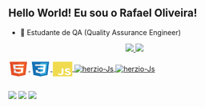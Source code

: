 ## Hello World! Eu sou o Rafael Oliveira!

- 📖 Estudante de QA (Quality Assurance Engineer)

<div align="center">
  <a href="https://github.com/8liveirafa">
  <img height="150em" src="https://github-readme-stats.vercel.app/api?username=8liveirafa&show_icons=true&theme=dark&include_all_commits=true&count_private=true"/>
  <img height="150em" src="https://github-readme-stats.vercel.app/api/top-langs/?username=8liveirafa&layout=compact&langs_count=7&theme=dark"/>
</div>
 <div style="display: inline_block"><br>
  <img align="center" alt="herzio-HTML" height="30" width="40" src="https://raw.githubusercontent.com/devicons/devicon/master/icons/html5/html5-original.svg">
  <img align="center" alt="herzio-CSS" height="30" width="40" src="https://raw.githubusercontent.com/devicons/devicon/master/icons/css3/css3-original.svg">
  <img align="center" alt="herzio-Js" height="30" width="40" src="https://raw.githubusercontent.com/devicons/devicon/master/icons/javascript/javascript-plain.svg">
  <img align="center" alt="herzio-Js" height="30" width="40" src="https://www.svgrepo.com/show/354321/selenium.svg">
  <img align="center" alt="herzio-Js" height="30" width="40" src="https://static-00.iconduck.com/assets.00/cypress-icon-512x511-29zvfts6.png">
</div>

##

<div>
  <a href="https://https://www.linkedin.com/in/rafael-oliveira-4aa402154/" target="_blank"><img src="https://img.shields.io/badge/-LinkedIn-%230077B5?style=for-the-badge&logo=linkedin&logoColor=white" target="_blank"></a>
  <a href = "mailto:rafaeel.rro@gmail.com"><img src="https://img.shields.io/badge/Gmail-D14836?style=for-the-badge&logo=gmail&logoColor=white" target="_blank"></a>
  <a href = "https://api.whatsapp.com/send?phone=351931350444"><img src="https://img.shields.io/badge/WhatsApp-25D366?style=for-the-badge&logo=whatsapp&logoColor=white" target="_blank"></a>
  </div>
